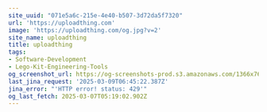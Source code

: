```yaml
---
site_uuid: "071e5a6c-215e-4e40-b507-3d72da5f7320"
url: 'https://uploadthing.com'
image: 'https://uploadthing.com/og.jpg?v=2'
site_name: uploadthing
title: uploadthing
tags:
- Software-Development
- Lego-Kit-Engineering-Tools
og_screenshot_url: https://og-screenshots-prod.s3.amazonaws.com/1366x768/80/false/ded95dbfaaaac26c52461ff609921ad9b4d45b5641e92e950fc608d577bdfe7e.jpeg
last_jina_request: '2025-03-09T06:45:22.387Z'
jina_error: "'HTTP error! status: 429'"
og_last_fetch: 2025-03-07T05:19:02.902Z
---
```


